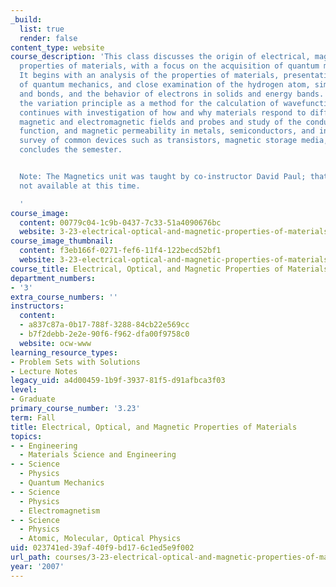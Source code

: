 ```yaml
---
_build:
  list: true
  render: false
content_type: website
course_description: 'This class discusses the origin of electrical, magnetic and optical
  properties of materials, with a focus on the acquisition of quantum mechanical tools.
  It begins with an analysis of the properties of materials, presentation of the postulates
  of quantum mechanics, and close examination of the hydrogen atom, simple molecules
  and bonds, and the behavior of electrons in solids and energy bands. Introducing
  the variation principle as a method for the calculation of wavefunctions, the course
  continues with investigation of how and why materials respond to different electrical,
  magnetic and electromagnetic fields and probes and study of the conductivity, dielectric
  function, and magnetic permeability in metals, semiconductors, and insulators. A
  survey of common devices such as transistors, magnetic storage media, optical fibers
  concludes the semester.


  Note: The Magnetics unit was taught by co-instructor David Paul; that material is
  not available at this time.

  '
course_image:
  content: 00779c04-1c9b-0437-7c33-51a4090676bc
  website: 3-23-electrical-optical-and-magnetic-properties-of-materials-fall-2007
course_image_thumbnail:
  content: f3eb166f-0271-fef6-11f4-122becd52bf1
  website: 3-23-electrical-optical-and-magnetic-properties-of-materials-fall-2007
course_title: Electrical, Optical, and Magnetic Properties of Materials
department_numbers:
- '3'
extra_course_numbers: ''
instructors:
  content:
  - a837c87a-0b17-788f-3288-84cb22e569cc
  - b7f2debb-2e2e-90f6-f962-dfa00f9758c0
  website: ocw-www
learning_resource_types:
- Problem Sets with Solutions
- Lecture Notes
legacy_uid: a4d00459-1b9f-3937-81f5-d91afbca3f03
level:
- Graduate
primary_course_number: '3.23'
term: Fall
title: Electrical, Optical, and Magnetic Properties of Materials
topics:
- - Engineering
  - Materials Science and Engineering
- - Science
  - Physics
  - Quantum Mechanics
- - Science
  - Physics
  - Electromagnetism
- - Science
  - Physics
  - Atomic, Molecular, Optical Physics
uid: 023741ed-39af-40f9-bd17-6c1ed5e9f002
url_path: courses/3-23-electrical-optical-and-magnetic-properties-of-materials-fall-2007
year: '2007'
---
```


